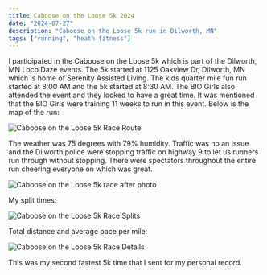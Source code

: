 ```yaml
---
title: Caboose on the Loose 5k 2024
date: "2024-07-27"
description: "Caboose on the Loose 5k run in Dilworth, MN"
tags: ["running", "heath-fitness"]
---
```


I participated in the Caboose on the Loose 5k which is part of the Dilworth, MN Loco Daze events. The 5k started at 1125 Oakview Dr, Dilworth, MN which is home of Serenity Assisted Living. The kids quarter mile fun run started at 8:00 AM and the 5k started at 8:30 AM. The BIO Girls also attended the event and they looked to have a great time. It was mentioned that the BIO Girls were training 11 weeks to run in this event. Below is the map of the run:

![Caboose on the Loose 5k Race Route](/assets/caboose-on-the-loose-5k-2024-map.png)

The weather was 75 degrees with 79% humidity. Traffic was no an issue and the Dilworth police were stopping traffic on highway 9 to let us runners run through without stopping. There were spectators throughout the entire run cheering everyone on which was great.

![Caboose on the Loose 5k race after photo](/assets/caboose-on-the-loose-5k-2024-pic-after-run.jpeg)

My split times:

![Caboose on the Loose 5k Race Splits](/assets/caboose-on-the-loose-5k-2024-splits.png)

Total distance and average pace per mile:

![Caboose on the Loose 5k Race Details](/assets/caboose-on-the-loose-5k-2024-race-details.png)

This was my second fastest 5k time that I sent for my personal record.
